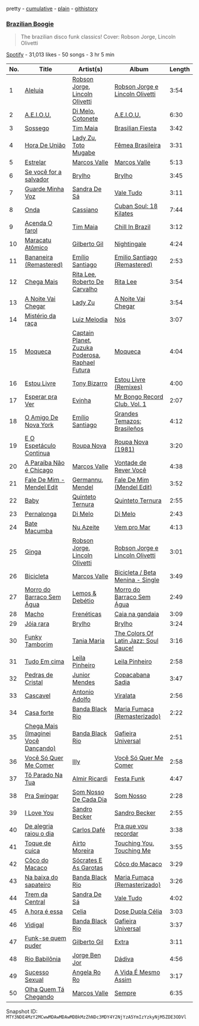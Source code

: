 pretty - [cumulative](/playlists/cumulative/37i9dQZF1DWVBWFXlHC6s7.md) - [plain](/playlists/plain/37i9dQZF1DWVBWFXlHC6s7) - [githistory](https://github.githistory.xyz/mackorone/spotify-playlist-archive/blob/main/playlists/plain/37i9dQZF1DWVBWFXlHC6s7)

### [Brazilian Boogie](https://open.spotify.com/playlist/37i9dQZF1DWVBWFXlHC6s7)

> The brazilian disco funk classics! Cover: Robson Jorge, Lincoln Olivetti

[Spotify](https://open.spotify.com/user/spotify) - 31,013 likes - 50 songs - 3 hr 5 min

| No. | Title | Artist(s) | Album | Length |
|---|---|---|---|---|
| 1 | [Aleluia](https://open.spotify.com/track/1KUqyZaFMpglFfxXzv4Aj6) | [Robson Jorge](https://open.spotify.com/artist/59giNkLqQNTZs8MnlrkUhM), [Lincoln Olivetti](https://open.spotify.com/artist/2Pky4QuIXrFq6ZERGi4m1E) | [Robson Jorge e Lincoln Olivetti](https://open.spotify.com/album/23YsJH4l99KmP9OLXIwsaM) | 3:54 |
| 2 | [A.E.I.O.U.](https://open.spotify.com/track/3SmPAYgr8V7avYYuoJ0AfE) | [Di Melo](https://open.spotify.com/artist/4KyZtyl55zzHoBJUp07Doe), [Cotonete](https://open.spotify.com/artist/7vRJDtEvLW2MZ4ISs1Zddy) | [A.E.I.O.U.](https://open.spotify.com/album/0fI3qm2UDO6tL4fW5kVHoQ) | 6:30 |
| 3 | [Sossego](https://open.spotify.com/track/08XDypkeVbvjZkVBEkORmT) | [Tim Maia](https://open.spotify.com/artist/0jOs0wnXCu1bGGP7kh5uIu) | [Brasilian Fiesta](https://open.spotify.com/album/2YVjdkQrpF8tCDA69jql8t) | 3:42 |
| 4 | [Hora De União](https://open.spotify.com/track/5ruF1Y5naexriqC9dBxrtS) | [Lady Zu](https://open.spotify.com/artist/7lzdAzDICLFGLq6rFFy7ji), [Toto Mugabe](https://open.spotify.com/artist/0mV7Zy0WEGQyTSnfgxWI3H) | [Fêmea Brasileira](https://open.spotify.com/album/2qdXb0ZST1ewcz7ChAdTF6) | 3:31 |
| 5 | [Estrelar](https://open.spotify.com/track/2koS4fD3kzizdnzWzyrxyT) | [Marcos Valle](https://open.spotify.com/artist/5I0EPnV9gwrZYTbScjnaOk) | [Marcos Valle](https://open.spotify.com/album/0FOAFmdS9StYdW3hrSnJCe) | 5:13 |
| 6 | [Se você for a salvador](https://open.spotify.com/track/4SC06muayGtoMEpQjRFUs0) | [Brylho](https://open.spotify.com/artist/7nf2NtawdimyqcLZkCrvHb) | [Brylho](https://open.spotify.com/album/20CZdrYcOB20e4gt16OpNY) | 3:45 |
| 7 | [Guarde Minha Voz](https://open.spotify.com/track/4KOQk1FhOOIfuHMZahP5Wa) | [Sandra De Sá](https://open.spotify.com/artist/5Rxz1EE4Jj08mu40vlrqHv) | [Vale Tudo](https://open.spotify.com/album/2tHPCtLKccEl3VYmQxq6Cp) | 3:11 |
| 8 | [Onda](https://open.spotify.com/track/2ufnnZAVCoEoShQjdRgwS1) | [Cassiano](https://open.spotify.com/artist/23E2hrdvZnKUYpNZRIxhjx) | [Cuban Soul: 18 Kilates](https://open.spotify.com/album/2DTcOvJhcTPDoI0LU7zE18) | 7:44 |
| 9 | [Acenda O farol](https://open.spotify.com/track/7rGE3jLrDL4xAw0yqFE6sS) | [Tim Maia](https://open.spotify.com/artist/0jOs0wnXCu1bGGP7kh5uIu) | [Chill In Brazil](https://open.spotify.com/album/2gIeaYtOZ4rgs8TSLfxA0d) | 3:12 |
| 10 | [Maracatu Atômico](https://open.spotify.com/track/2kZDs0Cuo9utZEAdwvmzNf) | [Gilberto Gil](https://open.spotify.com/artist/7oEkUINVIj1Nr3Wnj8tzqr) | [Nightingale](https://open.spotify.com/album/1VsheN04RbBbGTdjESl6w4) | 4:24 |
| 11 | [Bananeira \(Remastered\)](https://open.spotify.com/track/3Z2Thcr0SrxKcQpvouDpR8) | [Emílio Santiago](https://open.spotify.com/artist/6quVEYAfHqHwpp8JujXBHt) | [Emilio Santiago \(Remastered\)](https://open.spotify.com/album/2FlDGXezVaILbnqmFIb2vU) | 2:53 |
| 12 | [Chega Mais](https://open.spotify.com/track/4DIabg0zSDn6xoq810Spqn) | [Rita Lee](https://open.spotify.com/artist/7dnT2FUXhjirperXaH22IJ), [Roberto De Carvalho](https://open.spotify.com/artist/4w4ll81d0dR8gz989jjko1) | [Rita Lee](https://open.spotify.com/album/1WN3eZOVfULIjZfxdsfoMO) | 3:54 |
| 13 | [A Noite Vai Chegar](https://open.spotify.com/track/5qqz0pUTUTenMGr9Hlr43a) | [Lady Zu](https://open.spotify.com/artist/7lzdAzDICLFGLq6rFFy7ji) | [A Noite Vai Chegar](https://open.spotify.com/album/67vB21If6Tev6AoNE2QAlJ) | 3:54 |
| 14 | [Mistério da raça](https://open.spotify.com/track/3GDM3x918Z9o9COKIdf4jc) | [Luiz Melodia](https://open.spotify.com/artist/1zZjt7cDeeJSLWZYK34r7W) | [Nós](https://open.spotify.com/album/4mYtE1kbSHLDqqhzUjSY2b) | 3:07 |
| 15 | [Moqueca](https://open.spotify.com/track/1i0usGuYiymo13HXahmgSU) | [Captain Planet](https://open.spotify.com/artist/1WfWKF1hFimJLzz6ix6aRi), [Zuzuka Poderosa](https://open.spotify.com/artist/7nl3XojkRg5nFB4i7t3ORp), [Raphael Futura](https://open.spotify.com/artist/2taFLpsy0M58c9GE5vjnsb) | [Moqueca](https://open.spotify.com/album/2ZQLiEqJgQeNAVuZpMP8iA) | 4:04 |
| 16 | [Estou Livre](https://open.spotify.com/track/4wQsadZBQqUX0uFXPHylcN) | [Tony Bizarro](https://open.spotify.com/artist/4Eev3uY6rsEe2XheMKXWZX) | [Estou Livre \(Remixes\)](https://open.spotify.com/album/031gLsHm36Z8lqjY7ZOAyY) | 4:00 |
| 17 | [Esperar pra Ver](https://open.spotify.com/track/2M6H4fqf5olMjqzwwBzkEf) | [Evinha](https://open.spotify.com/artist/6cnJ8gP9R3JEh5mCCvOwz3) | [Mr Bongo Record Club, Vol\. 1](https://open.spotify.com/album/54FBJ6Mge0mw3czvirto1r) | 2:07 |
| 18 | [O Amigo De Nova York](https://open.spotify.com/track/1xdNpP3eLIHFRRzkErt1Ju) | [Emílio Santiago](https://open.spotify.com/artist/6quVEYAfHqHwpp8JujXBHt) | [Grandes Temazos: Brasileños](https://open.spotify.com/album/6AqBCwtkW4NKSBxiqTMHmV) | 4:12 |
| 19 | [E O Espetáculo Continua](https://open.spotify.com/track/0mNK2GQOs0Y8TFFQo4Fr1q) | [Roupa Nova](https://open.spotify.com/artist/2poCUrtJvVVgfA2hgri1IS) | [Roupa Nova \(1981\)](https://open.spotify.com/album/4fB4jcW0KgBhVsO1l8lJ8P) | 3:20 |
| 20 | [A Paraíba Não é Chicago](https://open.spotify.com/track/5b2EESljfAcvuqhV1o5ied) | [Marcos Valle](https://open.spotify.com/artist/5I0EPnV9gwrZYTbScjnaOk) | [Vontade de Rever Você](https://open.spotify.com/album/5udboLLSVDzy8y7iBHpafc) | 4:38 |
| 21 | [Fale De Mim \- Mendel Edit](https://open.spotify.com/track/2ryRIpcDBPwWLoSO9ftOd5) | [Germannu](https://open.spotify.com/artist/4QyGx9SzqAy8khFKVgW9e2), [Mendel](https://open.spotify.com/artist/49yqlsZAJePjlhRcPUcNn6) | [Fale De Mim \(Mendel Edit\)](https://open.spotify.com/album/1ia2wFMYdfvxtMFFlXshnA) | 3:52 |
| 22 | [Baby](https://open.spotify.com/track/17OzfblzUJ5XHBeBUb95av) | [Quinteto Ternura](https://open.spotify.com/artist/6KKYUjIV0oZTEWC8GPYehw) | [Quinteto Ternura](https://open.spotify.com/album/0veoGWuGVvpPgmvVw9jGZd) | 2:55 |
| 23 | [Pernalonga](https://open.spotify.com/track/2ZHVIsWO8NG86yh5uiEA0t) | [Di Melo](https://open.spotify.com/artist/4KyZtyl55zzHoBJUp07Doe) | [Di Melo](https://open.spotify.com/album/2Uri1KkpSo6YOnjLC4ly7F) | 2:43 |
| 24 | [Bate Macumba](https://open.spotify.com/track/2xERJL8ZJxTVUU5Pdo7YJ4) | [Nu Azeite](https://open.spotify.com/artist/7irioMPN0dD3u5I94D9TFE) | [Vem pro Mar](https://open.spotify.com/album/6KM6hXviSBq4erdXgVPAvX) | 4:13 |
| 25 | [Ginga](https://open.spotify.com/track/2KDF5lrsQNBN0a89SwkwDg) | [Robson Jorge](https://open.spotify.com/artist/59giNkLqQNTZs8MnlrkUhM), [Lincoln Olivetti](https://open.spotify.com/artist/2Pky4QuIXrFq6ZERGi4m1E) | [Robson Jorge e Lincoln Olivetti](https://open.spotify.com/album/23YsJH4l99KmP9OLXIwsaM) | 3:01 |
| 26 | [Bicicleta](https://open.spotify.com/track/6Ox8Zj7kJbqg05Jt7ljFwY) | [Marcos Valle](https://open.spotify.com/artist/5I0EPnV9gwrZYTbScjnaOk) | [Bicicleta / Beta Menina \- Single](https://open.spotify.com/album/20ObPCdWc08A2cNdc7mlP4) | 3:49 |
| 27 | [Morro do Barraco Sem Água](https://open.spotify.com/track/1TxZ3YTh0i1pKlQE37grQX) | [Lemos & Debétio](https://open.spotify.com/artist/5NpcrcGcWkjihQktEMNIKu) | [Morro do Barraco Sem Água](https://open.spotify.com/album/52yTCl3qAkQiMpT4thQ1FQ) | 2:49 |
| 28 | [Macho](https://open.spotify.com/track/4BTW4OJRGcPmHq9ZicXyG0) | [Frenéticas](https://open.spotify.com/artist/0fvtTgGadhxwdCTQx82HUu) | [Caia na gandaia](https://open.spotify.com/album/4gfRQX7xT5RinTEfgMIiAR) | 3:09 |
| 29 | [Jóia rara](https://open.spotify.com/track/0OimeRm0wZjmRuoo7EVVjk) | [Brylho](https://open.spotify.com/artist/7nf2NtawdimyqcLZkCrvHb) | [Brylho](https://open.spotify.com/album/20CZdrYcOB20e4gt16OpNY) | 3:24 |
| 30 | [Funky Tamborim](https://open.spotify.com/track/4pcOMeLJhj0k8EhowA1K0d) | [Tania Maria](https://open.spotify.com/artist/26DN8VRVU1IRg0AFgUfMZO) | [The Colors Of Latin Jazz: Soul Sauce!](https://open.spotify.com/album/5cBIcSfpcGNMSRMdggfTMl) | 3:16 |
| 31 | [Tudo Em cima](https://open.spotify.com/track/20fkpeajZFYKUnXZsWuldU) | [Leila Pinheiro](https://open.spotify.com/artist/4YBLaoTWDgIwBB6Y61Y6Nb) | [Leila Pinheiro](https://open.spotify.com/album/61LAWCyFzyJfqigeCacb6G) | 2:58 |
| 32 | [Pedras de Cristal](https://open.spotify.com/track/6gsJr2pXytbHhl6px4mJUl) | [Junior Mendes](https://open.spotify.com/artist/7xNJVZXROiRM1nVTjqHE5L) | [Copacabana Sadia](https://open.spotify.com/album/4bUdDoSdFhXBm5nlvWVuI4) | 3:47 |
| 33 | [Cascavel](https://open.spotify.com/track/4wwuuiyk9cwEF7MZGRafrz) | [Antonio Adolfo](https://open.spotify.com/artist/41ZdHyHrzKwE6Y8dtDQ1Q9) | [Viralata](https://open.spotify.com/album/0MenTNcYKcIqpXb5yUzFup) | 2:56 |
| 34 | [Casa forte](https://open.spotify.com/track/7ulVAlO3bUBZQXZQqLOSMP) | [Banda Black Rio](https://open.spotify.com/artist/47UDFBXxSM6d5zbKvflXhv) | [Maria Fumaça \(Remasterizado\)](https://open.spotify.com/album/7KoQPmHEfDU7Sf61BfkhgG) | 2:22 |
| 35 | [Chega Mais \(Imaginei Você Dançando\)](https://open.spotify.com/track/6GavAPHYA7OdbJP7EQOFxI) | [Banda Black Rio](https://open.spotify.com/artist/47UDFBXxSM6d5zbKvflXhv) | [Gafieira Universal](https://open.spotify.com/album/38pRkmDsvQHMvkqIgvJyo3) | 2:51 |
| 36 | [Você Só Quer Me Comer](https://open.spotify.com/track/7woovMgaU7UwFJXum9AGqI) | [Illy](https://open.spotify.com/artist/5gWFbdcQOMRYz1cdCuBxWO) | [Você Só Quer Me Comer](https://open.spotify.com/album/5Njq5t3CBJZ4HIzU2NzxiN) | 2:58 |
| 37 | [Tô Parado Na Tua](https://open.spotify.com/track/5LUjfo9lReS6zsPyesaJAV) | [Almir Ricardi](https://open.spotify.com/artist/6LycV8XSGC3KMwcLF08kxb) | [Festa Funk](https://open.spotify.com/album/3mPVlmsaql2TngiYZ0hf9p) | 4:47 |
| 38 | [Pra Swingar](https://open.spotify.com/track/7nIDbz4sFSzDE043XTgh0A) | [Som Nosso De Cada Dia](https://open.spotify.com/artist/2awoASImOFH85QIP4TO8xo) | [Som Nosso](https://open.spotify.com/album/4oLIkebSsHW8ztOzoJlh9K) | 2:28 |
| 39 | [I Love You](https://open.spotify.com/track/7BtHSp6LBcnwB1kZItzxv0) | [Sandro Becker](https://open.spotify.com/artist/1w1OvUZS64uxOfV8yBZQJR) | [Sandro Becker](https://open.spotify.com/album/4CSbRoBJMyLc49gBelKvFB) | 2:55 |
| 40 | [De alegria raiou o dia](https://open.spotify.com/track/7IFwTykJguQpyDoAu9hj5a) | [Carlos Dafé](https://open.spotify.com/artist/7c2M9J4vkC24hmNwQyl4vZ) | [Pra que vou recordar](https://open.spotify.com/album/0kwhUml3QMwRaA2LsWN0my) | 3:38 |
| 41 | [Toque de cuica](https://open.spotify.com/track/2Su9jcqo1pzOOr2pdhoDPn) | [Airto Moreira](https://open.spotify.com/artist/3poGT6mQeOlXOdJwvXz5T1) | [Touching You, Touching Me](https://open.spotify.com/album/4mi30bHSnw8wexBoEi2VNM) | 3:55 |
| 42 | [Côco do Macaco](https://open.spotify.com/track/063q4X3EdUKyLVfGo4PSF0) | [Sócrates E As Garotas](https://open.spotify.com/artist/4816McLygy1Or3arIFVN5u) | [Côco do Macaco](https://open.spotify.com/album/5lfewZ1HFVHwm6yQbZmErN) | 3:29 |
| 43 | [Na baixa do sapateiro](https://open.spotify.com/track/0EFgQPupq1L5Xk8pipKhI1) | [Banda Black Rio](https://open.spotify.com/artist/47UDFBXxSM6d5zbKvflXhv) | [Maria Fumaça \(Remasterizado\)](https://open.spotify.com/album/7KoQPmHEfDU7Sf61BfkhgG) | 3:26 |
| 44 | [Trem da Central](https://open.spotify.com/track/3eqcjoJ8mZIu8wbLwmQedl) | [Sandra De Sá](https://open.spotify.com/artist/5Rxz1EE4Jj08mu40vlrqHv) | [Vale Tudo](https://open.spotify.com/album/2tHPCtLKccEl3VYmQxq6Cp) | 4:02 |
| 45 | [A hora é essa](https://open.spotify.com/track/3cF7YOhl4aWT9EhmvhkG3q) | [Celia](https://open.spotify.com/artist/71mZktYgZiBSmsYanRREQP) | [Dose Dupla Célia](https://open.spotify.com/album/6oRhQ60w5j11uK5njdH65Z) | 3:03 |
| 46 | [Vidigal](https://open.spotify.com/track/4y2Va0sLjrmSb0iAovAkmP) | [Banda Black Rio](https://open.spotify.com/artist/47UDFBXxSM6d5zbKvflXhv) | [Gafieira Universal](https://open.spotify.com/album/38pRkmDsvQHMvkqIgvJyo3) | 3:37 |
| 47 | [Funk\-se quem puder](https://open.spotify.com/track/0VOTHJFg4WNqO08vyu7usH) | [Gilberto Gil](https://open.spotify.com/artist/7oEkUINVIj1Nr3Wnj8tzqr) | [Extra](https://open.spotify.com/album/0VNaBMs07ff7XSeSGATUgD) | 3:11 |
| 48 | [Rio Babilônia](https://open.spotify.com/track/6Qboev0nak6rFFprgiUYTV) | [Jorge Ben Jor](https://open.spotify.com/artist/5JYtpnUKxAzXfHEYpOeeit) | [Dádiva](https://open.spotify.com/album/31key2nJ7sjZMiNTFLCiGX) | 4:56 |
| 49 | [Sucesso Sexual](https://open.spotify.com/track/1oZJavFgtyWB6sDrjxp8SZ) | [Angela Ro Ro](https://open.spotify.com/artist/4oqEOTTnqopPdYFYz0i61Y) | [A Vida É Mesmo Assim](https://open.spotify.com/album/2eds2m7S6XeralhbluMYa3) | 3:17 |
| 50 | [Olha Quem Tá Chegando](https://open.spotify.com/track/1VjA1oLevESicjs7Y3ueZe) | [Marcos Valle](https://open.spotify.com/artist/5I0EPnV9gwrZYTbScjnaOk) | [Sempre](https://open.spotify.com/album/2w5cyRvz7tVdrepQjcLPRV) | 6:35 |

Snapshot ID: `MTY3NDE4MzY2MCwwMDAwMDAwMDBkMzZhNDc3MDY4Y2NjYzA5YmIzYzkyNjM5ZDE3ODVl`
